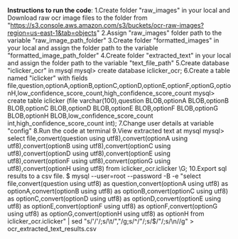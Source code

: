 **Instructions to run the code**:
1.Create folder "raw_images" in your local and Download raw ocr image files to the folder from "https://s3.console.aws.amazon.com/s3/buckets/ocr-raw-images?region=us-east-1&tab=objects"
2.Assign "raw_images" folder path to the variable "raw_image_path_folder"
3.Create folder "formatted_images" in your local and assign the folder path to the variable "formatted_image_path_folder"
4.Create folder "extracted_text" in your local and assign the folder path to the variable "text_file_path"
5.Create database "iclicker_ocr" in mysql
  mysql> create database iclicker_ocr;
6.Create a table named "iclicker" with fields file,question,optionA,optionB,optionC,optionD,optionE,optionF,optionG,optionH,low_confidence_score_count,high_confidence_score_count
  mysql> create table iclicker (file varchar(100),question BLOB,optionA BLOB,optionB BLOB,optionC BLOB,optionD BLOB,optionE BLOB,optionF BLOB,optionG BLOB,optionH BLOB,low_confidence_score_count int,high_confidence_score_count int);
7.Change user details at variable "config"
8.Run the code at terminal
9.View extracted text at mysql
  mysql> select file,convert(question using utf8),convert(optionA using utf8),convert(optionB using utf8),convert(optionC using utf8),convert(optionD using utf8),convert(optionE using utf8),convert(optionF using utf8),convert(optionG using utf8),convert(optionH using utf8) from iclicker_ocr.iclicker \G;
10.Export sql results to a csv file.
  $ mysql --user=root --password -B -e "select file,convert(question using utf8) as question,convert(optionA using utf8) as optionA,convert(optionB using utf8) as optionB,convert(optionC using utf8) as optionC,convert(optionD using utf8) as optionD,convert(optionE using utf8) as optionE,convert(optionF using utf8) as optionF,convert(optionG using utf8) as optionG,convert(optionH using utf8) as optionH from iclicker_ocr.iclicker" | sed "s/'/\'/;s/\t/\",\"/g;s/^/\"/;s/$/\"/;s/\n//g" > ocr_extracted_text_results.csv


